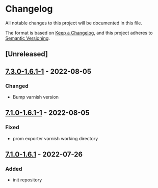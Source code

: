 # Changelog
All notable changes to this project will be documented in this file.

The format is based on [Keep a Changelog](https://keepachangelog.com/en/1.0.0/),
and this project adheres to [Semantic Versioning](https://semver.org/spec/v2.0.0.html).

## [Unreleased]

## [7.3.0-1.6.1-1] - 2022-08-05
### Changed
- Bump varnish version

## [7.1.0-1.6.1-1] - 2022-08-05
### Fixed
- prom exporter varnish working directory

## [7.1.0-1.6.1] - 2022-07-26
### Added
- init repository

[7.3.0-1.6.1-1]: https://github.com/Softizy/varnish-with-prom-exporter-docker/releases/tag/7.3.0-1.6.1-1
[7.1.0-1.6.1-1]: https://github.com/Softizy/varnish-with-prom-exporter-docker/releases/tag/7.1.0-1.6.1-1
[7.1.0-1.6.1]: https://github.com/Softizy/varnish-with-prom-exporter-docker/releases/tag/7.1.0-1.6.1
